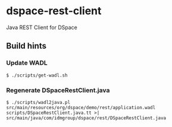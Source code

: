 # dspace-rest-client
Java REST Client for DSpace

## Build hints

### Update WADL

```
$ ./scripts/get-wadl.sh
```


### Regenerate DSpaceRestClient.java

```
$ ./scripts/wadl2java.pl src/main/resources/org/dspace/demo/rest/application.wadl scripts/DSpaceRestClient.java.tt >| src/main/java/com/idmgroup/dspace/rest/DSpaceRestClient.java
```

